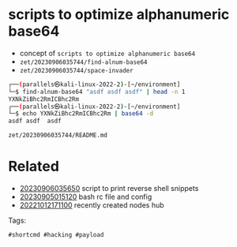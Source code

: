# scripts to optimize alphanumeric base64

- concept of `scripts to optimize alphanumeric base64`
- ` zet/20230906035744/find-alnum-base64 `
- ` zet/20230906035744/space-invader `

```bash
┌──(parallels㉿kali-linux-2022-2)-[~/environment]
└─$ find-alnum-base64 "asdf asdf asdf" | head -n 1
YXNkZiBhc2RmICBhc2Rm
┌──(parallels㉿kali-linux-2022-2)-[~/environment]
└─$ echo YXNkZiBhc2RmICBhc2Rm | base64 -d
asdf asdf  asdf
```

` zet/20230906035744/README.md `

# Related

- [20230906035650](/zet/20230906035650/README.md) script to print reverse shell snippets
- [20230905015120](/zet/20230905015120/README.md) bash rc file and config
- [20221012171100](/zet/20221012171100/README.md) recently created nodes hub

Tags:

    #shortcmd #hacking #payload
